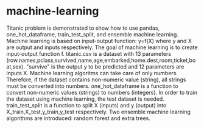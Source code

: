 # machine-learning
Titanic problem is demonstrated to show how to use pandas, one_hot_dataframe, train_test_split, and ensemble machine learning.
Machine learning is based on input-output function: y=f(X) where y and X are output and inputs respectively.
The goal of machine learning is to create input-output function f.
titanic.csv is a dataset with 13 parameters (row.names,pclass,survived,name,age,embarked,home.dest,room,ticket,boat,sex). "survive" is the output y to be predicted and 12 parameters are inputs X.
Machine learning algoritms can take care of only numbers.
Therefore, if the dataset contains non-numeric value (string), all strings must be converted into numbers.
one_hot_dataframe is a function to convert non-numeric values (strings) to numbers (integers).
In order to train the dataset using machine learning, the test dataset is needed.
train_test_split is a function to split X (inputs) and y (output) into X_train,X_test,y_train,y_test respectively.
Two ensemble machine learning algorithms are introduced: random forest and extra trees.
